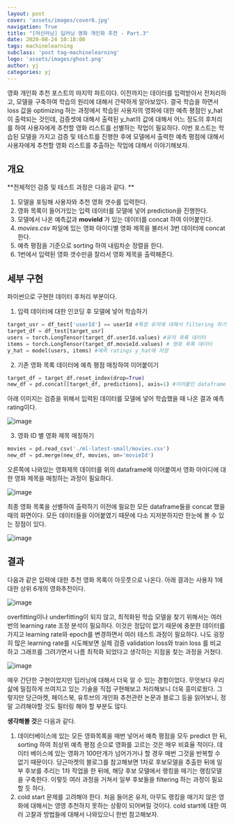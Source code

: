 ```yaml
---
layout: post
cover: 'assets/images/cover6.jpg'
navigation: True
title: "[머신러닝] 딥러닝 영화 개인화 추천 - Part.3" 
date: 2020-08-24 10:18:00
tags: machinelearning
subclass: 'post tag-machinelearning'
logo: 'assets/images/ghost.png'
author: yj
categories: yj
---
```



영화 개인화 추천 포스트의 마지막 파트이다. 이전까지는 데이터를 입력받아서 전처리하고, 모델을 구축하여 학습의 원리에 대해서 간략하게 알아보았다. 결국 학습을 하면서 loss 값을 optimizing 하는 과정에서 학습된 사용자의 영화에 대한 예측 평점인 y_hat이 출력되는 것인데, 검증셋에 대해서 출력된 y_hat의 값에 대해서 어느 정도의 후처리를 하여 사용자에게 추천할 영화 리스트를 선별하는 작업이 필요하다. 이번 포스트는 학습된 모델을 가지고 검증 및 테스트를 진행한 후에 모델에서 출력한 예측 평점에 대해서 사용자에게 추천할 영화 리스트를 추출하는 작업에 대해서 이야기해보자. 



## 개요

**전체적인 검증 및 테스트 과정은 다음과 같다. **

1. 모델을 포팅해 사용자와 추천 영화 갯수를 입력한다. 
2. 영화 목록이 들어가있는 입력 데이터를 모델에 넣어 prediction을 진행한다. 
3. 모델에서 나온 예측값과 **movieId** 가 있는 데이터를 concat 하여 이어붙인다. 
4. *movies.csv* 파일에 있는 영화 아이디별 영화 제목을 불러서 3번 데이터에 concat 한다. 
5. 예측 평점을 기준으로 sorting 하여 내림차순 정렬을 한다. 
6. 1번에서 입력된 영화 갯수만큼 잘라서 영화 제목을 출력해준다. 



## 세부 구현

파이썬으로 구현한 데이터 후처리 부분이다. 

1. 입력 데이터에 대한 인코딩 후 모델에 넣어 학습하기 

```python
target_usr = df_test['userId'] == userId #특정 유저에 대해서 filtering 하기 
target_df = df_test[target_usr]
users = torch.LongTensor(target_df.userId.values) #유저 목록 데이터 
items = torch.LongTensor(target_df.movieId.values) # 영화 목록 데이터
y_hat = model(users, items) #예측 ratings y_hat에 저장
```



2. 기존 영화 목록 데이터에 예측 평점 매칭하여 이어붙이기

```python
target_df = target_df.reset_index(drop=True)
new_df = pd.concat([target_df, predictions], axis=1) #이어붙인 dataframe
```

아래 이미지는 검증을 위해서 입력된 데이터를 모델에 넣어 학습했을 때 나온 결과 예측 rating이다. 

![image](https://user-images.githubusercontent.com/63405904/110633039-a0341e80-81eb-11eb-97cf-9042280a7c5f.png)
 

3. 영화 ID 별 영화 제목 매칭하기 

```python
movies = pd.read_csv('./ml-latest-small/movies.csv')
new_df = pd.merge(new_df, movies, on='movieId')
```

오른쪽에 나와있는 영화제목 데이터를 위의 dataframe에 이어붙여서 영화 아이디에 대한 영화 제목을 매칭하는 과정이 필요하다. 

![image](https://user-images.githubusercontent.com/63405904/110632972-90b4d580-81eb-11eb-8f8b-ff8adc76abe5.png)


최종 영화 목록을 선별하여 출력하기 이전에 필요한 모든 dataframe들을 concat 했을때의 화면이다. 모든 데이터들을 이어붙였기 때문에 다소 지저분하지만 한눈에 볼 수 있는 장점이 있다. 

![image](https://user-images.githubusercontent.com/63405904/110633113-b8a43900-81eb-11eb-9c31-15ac27ece25d.png)


## 결과

다음과 같은 입력에 대한 추천 영화 목록이 아웃풋으로 나온다. 아래 결과는 사용자 1에 대한 상위 6개의 영화추천이다. 

![image](https://user-images.githubusercontent.com/63405904/110633077-ad510d80-81eb-11eb-9a9e-e53a771b4201.png)


overfitting이나 underfitting이 되지 않고, 최적화된 학습 모델을 찾기 위해서는 여러번의 learning rate 조정 분석이 필요하다. 이것은 정답이 없기 때문에 충분한 데이터를 가지고 learning rate와 epoch를 변경하면서 여러 테스트 과정이 필요하다. 나도 굉장히 많은 learning rate를 시도해보면 실제 검증 validation loss와 train loss 를 비교하고 그래프를 그려가면서 나름 최적화 되었다고 생각하는 지점을 찾는 과정을 거쳤다. 

![image](https://user-images.githubusercontent.com/63405904/110632879-7aa71500-81eb-11eb-9673-65d53a82f20e.png)



매우 간단한 구현이었지만 딥러닝에 대해서 더욱 알 수 있는 경험이었다. 무엇보다 우리 삶에 밀접하게 쓰여지고 있는 기술을 직접 구현해보고 처리해보니 더욱 흥미로웠다. 그렇지만 당근마켓, 페이스북, 유투브의 개인화 추천관련 논문과 블로그 등을 읽어보니, 정말 고려해야할 것도 필터링 해야 할 부분도 많다. 

**생각해볼 것**은 다음과 같다.

1. 데이터베이스에 있는 모든 영화목록을 매번 넣어서 예측 평점을 모두 predict 한 뒤, sorting 하여 최상위 예측 평점 순으로 영화를 고르는 것은 매우 비효율 적이다. 데이터 베이스에 있는 영화가 100만개가 넘어가거나 할 경우 매번 그것을 반복할 수 없기 때문이다. 당근마켓의 블로그를 참고해보면 1차로 후보모델을 추출한 뒤에 일부 후보를 추리는 1차 작업을 한 뒤에, 해당 후보 모델에서 랭킹을 매기는 랭킹모델을 구축한다. 이렇듯 여러 과정을 거쳐서 일부 후보들을 filtering 하는 과정이 필요할 듯 하다. 
2. cold start 문제를 고려해야 한다. 처음 들어온 유저, 아무도 랭킹을 매기지 않은 영화에 대해서는 영영 추천하지 못하는 상황이 되어버릴 것이다. cold start에 대한 여러 고찰과 방법들에 대해서 나와있으니 한번 참고해보자. 